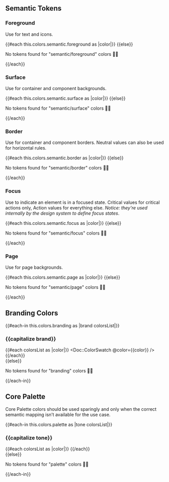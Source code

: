 <section data-test-percy data-section="colors-semantic">

<h2>Semantic Tokens</h2>

<h3>Foreground</h3>

<p class="dummy-paragraph">Use for text and icons.</p>
<div class="dummy-colors-list">
  {{#each this.colors.semantic.foreground as |color|}}
    <Doc::ColorSwatch @color={{color}} />
  {{else}}
    <p class="dummy-paragraph">No tokens found for "semantic/foreground" colors 🤷‍♀️</p>
  {{/each}}
</div>

<h3>Surface</h3>

<p class="dummy-paragraph">Use for container and component backgrounds.</p>
<div class="dummy-colors-list">
  {{#each this.colors.semantic.surface as |color|}}
    <Doc::ColorSwatch @color={{color}} />
  {{else}}
    <p class="dummy-paragraph">No tokens found for "semantic/surface" colors 🤷‍♀️</p>
  {{/each}}
</div>

<h3>Border</h3>

  <p class="dummy-paragraph">Use for container and component borders. Neutral values can also be used for horizontal
    rules.</p>
  <div class="dummy-colors-list">
    {{#each this.colors.semantic.border as |color|}}
      <Doc::ColorSwatch @color={{color}} />
    {{else}}
      <p class="dummy-paragraph">No tokens found for "semantic/border" colors 🤷‍♀️</p>
    {{/each}}
  </div>

<h3>Focus</h3>

  <p class="dummy-paragraph">Use to indicate an element is in a focused state. Critical values for critical actions
    only, Action values for everything else.
    <em>Notice: they're used internally by the design system to define focus states</em>.</p>
  <div class="dummy-colors-list">
    {{#each this.colors.semantic.focus as |color|}}
      <Doc::ColorSwatch @color={{color}} />
    {{else}}
      <p class="dummy-paragraph">No tokens found for "semantic/focus" colors 🤷‍♀️</p>
    {{/each}}
  </div>

<h3>Page</h3>

  <p class="dummy-paragraph">Use for page backgrounds.</p>
  <div class="dummy-colors-list">
    {{#each this.colors.semantic.page as |color|}}
      <Doc::ColorSwatch @color={{color}} />
    {{else}}
      <p class="dummy-paragraph">No tokens found for "semantic/page" colors 🤷‍♀️</p>
    {{/each}}
  </div>

<h2>Branding Colors</h2>

  {{#each-in this.colors.branding as |brand colorsList|}}
    <h3>{{capitalize brand}}</h3>
    <div class="dummy-colors-list">
      {{#each colorsList as |color|}}
        <Doc::ColorSwatch @color={{color}} />
      {{/each}}
    </div>
  {{else}}
    <p class="dummy-paragraph">No tokens found for "branding" colors 🤷‍♀️</p>
  {{/each-in}}

<h2>Core Palette</h2>

  <p class="dummy-paragraph">Core Palette colors should be used sparingly and only when the correct semantic mapping
    isn’t available for the use case.</p>
  {{#each-in this.colors.palette as |tone colorsList|}}
    <h3>{{capitalize tone}}</h3>
    <div class="dummy-colors-list">
      {{#each colorsList as |color|}}
        <Doc::ColorSwatch @color={{color}} />
      {{/each}}
    </div>
  {{else}}
    <p class="dummy-paragraph">No tokens found for "palette" colors 🤷‍♀️</p>
  {{/each-in}}
</section>
